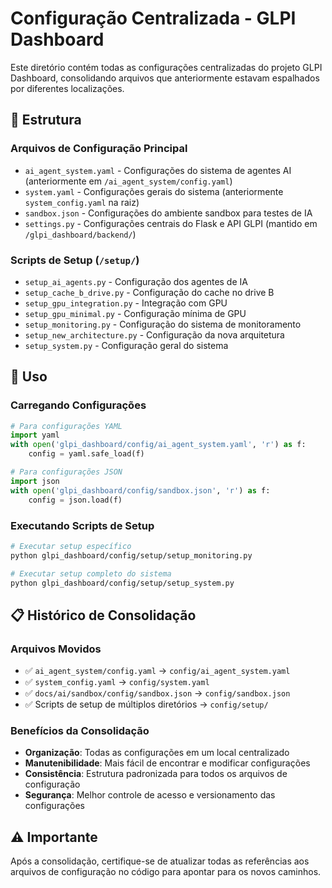 # Configuração Centralizada - GLPI Dashboard

Este diretório contém todas as configurações centralizadas do projeto GLPI Dashboard, consolidando arquivos que anteriormente estavam espalhados por diferentes localizações.

## 📁 Estrutura

### Arquivos de Configuração Principal
- `ai_agent_system.yaml` - Configurações do sistema de agentes AI (anteriormente em `/ai_agent_system/config.yaml`)
- `system.yaml` - Configurações gerais do sistema (anteriormente `system_config.yaml` na raiz)
- `sandbox.json` - Configurações do ambiente sandbox para testes de IA
- `settings.py` - Configurações centrais do Flask e API GLPI (mantido em `/glpi_dashboard/backend/`)

### Scripts de Setup (`/setup/`)
- `setup_ai_agents.py` - Configuração dos agentes de IA
- `setup_cache_b_drive.py` - Configuração do cache no drive B
- `setup_gpu_integration.py` - Integração com GPU
- `setup_gpu_minimal.py` - Configuração mínima de GPU
- `setup_monitoring.py` - Configuração do sistema de monitoramento
- `setup_new_architecture.py` - Configuração da nova arquitetura
- `setup_system.py` - Configuração geral do sistema

## 🔧 Uso

### Carregando Configurações
```python
# Para configurações YAML
import yaml
with open('glpi_dashboard/config/ai_agent_system.yaml', 'r') as f:
    config = yaml.safe_load(f)

# Para configurações JSON
import json
with open('glpi_dashboard/config/sandbox.json', 'r') as f:
    config = json.load(f)
```

### Executando Scripts de Setup
```bash
# Executar setup específico
python glpi_dashboard/config/setup/setup_monitoring.py

# Executar setup completo do sistema
python glpi_dashboard/config/setup/setup_system.py
```

## 📋 Histórico de Consolidação

### Arquivos Movidos
- ✅ `ai_agent_system/config.yaml` → `config/ai_agent_system.yaml`
- ✅ `system_config.yaml` → `config/system.yaml`
- ✅ `docs/ai/sandbox/config/sandbox.json` → `config/sandbox.json`
- ✅ Scripts de setup de múltiplos diretórios → `config/setup/`

### Benefícios da Consolidação
- **Organização**: Todas as configurações em um local centralizado
- **Manutenibilidade**: Mais fácil de encontrar e modificar configurações
- **Consistência**: Estrutura padronizada para todos os arquivos de configuração
- **Segurança**: Melhor controle de acesso e versionamento das configurações

## ⚠️ Importante

Após a consolidação, certifique-se de atualizar todas as referências aos arquivos de configuração no código para apontar para os novos caminhos.
